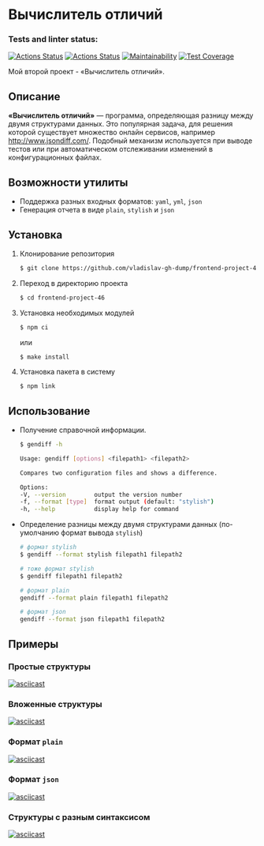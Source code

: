 # Вычислитель отличий

### Tests and linter status:
[![Actions Status](https://github.com/vladislav-gh-dump/frontend-project-46/actions/workflows/node-js.yml/badge.svg)](https://github.com/vladislav-gh-dump/frontend-project-46/actions)
[![Actions Status](https://github.com/vladislav-gh-dump/frontend-project-46/actions/workflows/hexlet-check.yml/badge.svg)](https://github.com/vladislav-gh-dump/frontend-project-46/actions)
[![Maintainability](https://api.codeclimate.com/v1/badges/02b3b1e5fb5f8547a5a4/maintainability)](https://codeclimate.com/github/vladislav-gh-dump/frontend-project-46/maintainability)
[![Test Coverage](https://api.codeclimate.com/v1/badges/02b3b1e5fb5f8547a5a4/test_coverage)](https://codeclimate.com/github/vladislav-gh-dump/frontend-project-46/test_coverage)

Мой второй проект - «Вычислитель отличий». 

## Описание
**«Вычислитель отличий»** — программа, определяющая разницу между двумя структурами данных. Это популярная задача, для решения которой существует множество онлайн сервисов, например http://www.jsondiff.com/. Подобный механизм используется при выводе тестов или при автоматическом отслеживании изменений в конфигурационных файлах.

## Возможности утилиты
 - Поддержка разных входных форматов: `yaml`, `yml`, `json`
 - Генерация отчета в виде `plain`, `stylish` и `json`

## Установка
1. Клонирование репозитория
   
    ```bash
    $ git clone https://github.com/vladislav-gh-dump/frontend-project-46.git
    ```

2. Переход в директорию проекта
   
    ```bash
    $ cd frontend-project-46
    ```

3. Установка необходимых модулей
   
    ```bash
    $ npm ci
    ```
   или

    ```bash
    $ make install
    ```

4. Установка пакета в систему
   
    ```bash
    $ npm link
    ```

## Использование
 - Получение справочной информации. 
  
    ```bash
    $ gendiff -h

    Usage: gendiff [options] <filepath1> <filepath2>

    Compares two configuration files and shows a difference. 

    Options:
    -V, --version        output the version number
    -f, --format [type]  format output (default: "stylish")
    -h, --help           display help for command
    ```

 - Определение разницы между двумя структурами данных (по-умолчанию формат вывода `stylish`)

    ```bash
    # формат stylish
    $ gendiff --format stylish filepath1 filepath2

    # тоже формат stylish
    $ gendiff filepath1 filepath2

    # формат plain
    gendiff --format plain filepath1 filepath2
    
    # формат json
    gendiff --format json filepath1 filepath2
    ```

## Примеры
### Простые структуры
[![asciicast](https://asciinema.org/a/CkY73R3UuolcSV90e1xYIt0yX.svg)](https://asciinema.org/a/CkY73R3UuolcSV90e1xYIt0yX)

### Вложенные структуры
[![asciicast](https://asciinema.org/a/jqweOt0hWFILwwW1aGzcWnBlL.svg)](https://asciinema.org/a/jqweOt0hWFILwwW1aGzcWnBlL)

### Формат `plain`
[![asciicast](https://asciinema.org/a/xScvrUAZRV7chSkELUVV7sDzC.svg)](https://asciinema.org/a/xScvrUAZRV7chSkELUVV7sDzC)

### Формат `json`
[![asciicast](https://asciinema.org/a/0vDs7qK4WVuCBbwJUcMML4GOz.svg)](https://asciinema.org/a/0vDs7qK4WVuCBbwJUcMML4GOz)

### Структуры с разным синтаксисом
[![asciicast](https://asciinema.org/a/sLUP7BRuGTpksSkHxPTtP4u8j.svg)](https://asciinema.org/a/sLUP7BRuGTpksSkHxPTtP4u8j)
